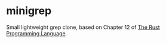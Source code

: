 # minigrep

Small lightweight grep clone, based on Chapter 12 of [The Rust Programming Language](https://doc.rust-lang.org/stable/book/ch12-00-an-io-project.html).
